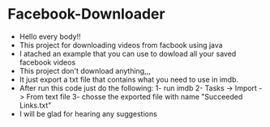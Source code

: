 # Facebook-Downloader
* Hello every body!!
* This project for downloading videos from facbook using java
* I atached an example that you can use to dowload all your saved facebook videos
* This project don't download anything,,,
* It just export a txt file that contains what you need to use in imdb.
* After run this code just do the following:
   1- run imdb
   2- Tasks -> Import -> From text file
   3- chosse the exported file with name "Succeeded Links.txt"
* I will be glad for hearing any suggestions
